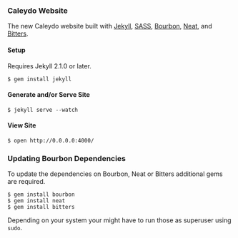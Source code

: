 ### Caleydo Website

The new Caleydo website built with [Jekyll](jekyllrb.com), [SASS](http://www.sass-lang.com), [Bourbon](http://bourbon.io), [Neat](http://neat.bourbon.io), and [Bitters](http://bitters.bourbon.io).

#### Setup

Requires Jekyll 2.1.0 or later.

```ShellSession
$ gem install jekyll
```

#### Generate and/or Serve Site

```ShellSession
$ jekyll serve --watch
```

#### View Site

```ShellSession
$ open http://0.0.0.0:4000/
```

### Updating Bourbon Dependencies

To update the dependencies on Bourbon, Neat or Bitters additional gems are required.

```ShellSession
$ gem install bourbon
$ gem install neat
$ gem install bitters
```
Depending on your system your might have to run those as superuser using ```sudo```.


